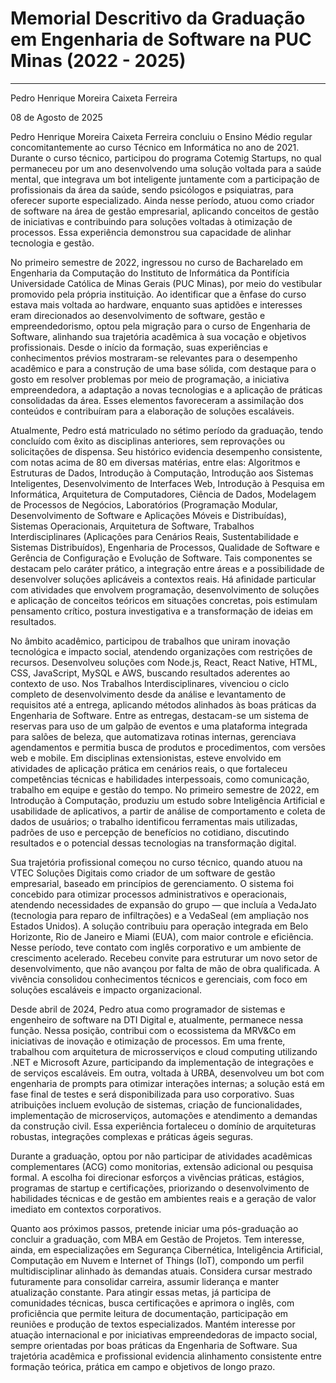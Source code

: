 # Memorial Descritivo da Graduação em Engenharia de Software na PUC Minas (2022 - 2025)
--------------------------------------
Pedro Henrique Moreira Caixeta Ferreira

08 de Agosto de 2025

Pedro Henrique Moreira Caixeta Ferreira concluiu o Ensino Médio regular concomitantemente ao curso Técnico em Informática no ano de 2021. Durante o curso técnico, participou do programa Cotemig Startups, no qual permaneceu por um ano desenvolvendo uma solução voltada para a saúde mental, que integrava um bot inteligente juntamente com a participação de profissionais da área da saúde, sendo psicólogos e psiquiatras, para oferecer suporte especializado. Ainda nesse período, atuou como criador de software na área de gestão empresarial, aplicando conceitos de gestão de iniciativas e contribuindo para soluções voltadas à otimização de processos. Essa experiência demonstrou sua capacidade de alinhar tecnologia e gestão.

No primeiro semestre de 2022, ingressou no curso de Bacharelado em Engenharia da Computação do Instituto de Informática da Pontifícia Universidade Católica de Minas Gerais (PUC Minas), por meio do vestibular promovido pela própria instituição. Ao identificar que a ênfase do curso estava mais voltada ao hardware, enquanto suas aptidões e interesses eram direcionados ao desenvolvimento de software, gestão e empreendedorismo, optou pela migração para o curso de Engenharia de Software, alinhando sua trajetória acadêmica à sua vocação e objetivos profissionais. Desde o início da formação, suas experiências e conhecimentos prévios mostraram-se relevantes para o desempenho acadêmico e para a construção de uma base sólida, com destaque para o gosto em resolver problemas por meio de programação, a iniciativa empreendedora, a adaptação a novas tecnologias e a aplicação de práticas consolidadas da área. Esses elementos favoreceram a assimilação dos conteúdos e contribuíram para a elaboração de soluções escaláveis.

Atualmente, Pedro está matriculado no sétimo período da graduação, tendo concluído com êxito as disciplinas anteriores, sem reprovações ou solicitações de dispensa. Seu histórico evidencia desempenho consistente, com notas acima de 80 em diversas matérias, entre elas: Algoritmos e Estruturas de Dados, Introdução à Computação, Introdução aos Sistemas Inteligentes, Desenvolvimento de Interfaces Web, Introdução à Pesquisa em Informática, Arquitetura de Computadores, Ciência de Dados, Modelagem de Processos de Negócios, Laboratórios (Programação Modular, Desenvolvimento de Software e Aplicações Móveis e Distribuídas), Sistemas Operacionais, Arquitetura de Software, Trabalhos Interdisciplinares (Aplicações para Cenários Reais, Sustentabilidade e Sistemas Distribuídos), Engenharia de Processos, Qualidade de Software e Gerência de Configuração e Evolução de Software. Tais componentes se destacam pelo caráter prático, a integração entre áreas e a possibilidade de desenvolver soluções aplicáveis a contextos reais. Há afinidade particular com atividades que envolvem programação, desenvolvimento de soluções e aplicação de conceitos teóricos em situações concretas, pois estimulam pensamento crítico, postura investigativa e a transformação de ideias em resultados.

No âmbito acadêmico, participou de trabalhos que uniram inovação tecnológica e impacto social, atendendo organizações com restrições de recursos. Desenvolveu soluções com Node.js, React, React Native, HTML, CSS, JavaScript, MySQL e AWS, buscando resultados aderentes ao contexto de uso. Nos Trabalhos Interdisciplinares, vivenciou o ciclo completo de desenvolvimento desde da análise e levantamento de requisitos até a entrega, aplicando métodos alinhados às boas práticas da Engenharia de Software. Entre as entregas, destacam-se um sistema de reservas para uso de um galpão de eventos e uma plataforma integrada para salões de beleza, que automatizava rotinas internas, gerenciava agendamentos e permitia busca de produtos e procedimentos, com versões web e mobile. Em disciplinas extensionistas, esteve envolvido em atividades de aplicação prática em cenários reais, o que fortaleceu competências técnicas e habilidades interpessoais, como comunicação, trabalho em equipe e gestão do tempo. No primeiro semestre de 2022, em Introdução à Computação, produziu um estudo sobre Inteligência Artificial e usabilidade de aplicativos, a partir de análise de comportamento e coleta de dados de usuários; o trabalho identificou ferramentas mais utilizadas, padrões de uso e percepção de benefícios no cotidiano, discutindo resultados e o potencial dessas tecnologias na transformação digital.

Sua trajetória profissional começou no curso técnico, quando atuou na VTEC Soluções Digitais como criador de um software de gestão empresarial, baseado em princípios de gerenciamento. O sistema foi concebido para otimizar processos administrativos e operacionais, atendendo necessidades de expansão do grupo — que incluía a VedaJato (tecnologia para reparo de infiltrações) e a VedaSeal (em ampliação nos Estados Unidos). A solução contribuiu para operação integrada em Belo Horizonte, Rio de Janeiro e Miami (EUA), com maior controle e eficiência. Nesse período, teve contato com inglês corporativo e um ambiente de crescimento acelerado. Recebeu convite para estruturar um novo setor de desenvolvimento, que não avançou por falta de mão de obra qualificada. A vivência consolidou conhecimentos técnicos e gerenciais, com foco em soluções escaláveis e impacto organizacional.

Desde abril de 2024, Pedro atua como programador de sistemas e engenheiro de software na DTI Digital e, atualmente, permanece nessa função. Nessa posição, contribui com o ecossistema da MRV&Co em iniciativas de inovação e otimização de processos. Em uma frente, trabalhou com arquitetura de microsserviços e cloud computing utilizando .NET e Microsoft Azure, participando da implementação de integrações e de serviços escaláveis. Em outra, voltada à URBA, desenvolveu um bot com engenharia de prompts para otimizar interações internas; a solução está em fase final de testes e será disponibilizada para uso corporativo. Suas atribuições incluem evolução de sistemas, criação de funcionalidades, implementação de microserviços, automações e atendimento a demandas da construção civil. Essa experiência fortaleceu o domínio de arquiteturas robustas, integrações complexas e práticas ágeis seguras.

Durante a graduação, optou por não participar de atividades acadêmicas complementares (ACG) como monitorias, extensão adicional ou pesquisa formal. A escolha foi direcionar esforços a vivências práticas, estágios, programas de startup e certificações, priorizando o desenvolvimento de habilidades técnicas e de gestão em ambientes reais e a geração de valor imediato em contextos corporativos.

Quanto aos próximos passos, pretende iniciar uma pós-graduação ao concluir a graduação, com MBA em Gestão de Projetos. Tem interesse, ainda, em especializações em Segurança Cibernética, Inteligência Artificial, Computação em Nuvem e Internet of Things (IoT), compondo um perfil multidisciplinar alinhado às demandas atuais. Considera cursar mestrado futuramente para consolidar carreira, assumir liderança e manter atualização constante. Para atingir essas metas, já participa de comunidades técnicas, busca certificações e aprimora o inglês, com proficiência que permite leitura de documentação, participação em reuniões e produção de textos especializados. Mantém interesse por atuação internacional e por iniciativas empreendedoras de impacto social, sempre orientadas por boas práticas da Engenharia de Software. Sua trajetória acadêmica e profissional evidencia alinhamento consistente entre formação teórica, prática em campo e objetivos de longo prazo.
